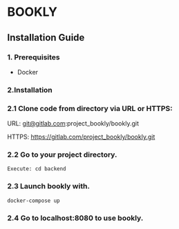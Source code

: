 # BOOKLY
## Installation Guide

### 1. Prerequisites

- Docker

### 2.Installation

### 2.1 Clone code from directory via URL or HTTPS:

URL:    git@gitlab.com:project_bookly/bookly.git 

HTTPS:  https://gitlab.com/project_bookly/bookly.git

### 2.2 Go to your project directory. 

	Execute: cd backend
	
### 2.3 Launch bookly with.

	docker-compose up

### 2.4 Go to localhost:8080 to use bookly.


